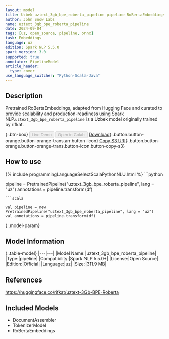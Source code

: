 ```yaml
---
layout: model
title: Uzbek uztext_3gb_bpe_roberta_pipeline pipeline RoBertaEmbeddings from rifkat
author: John Snow Labs
name: uztext_3gb_bpe_roberta_pipeline
date: 2024-09-04
tags: [uz, open_source, pipeline, onnx]
task: Embeddings
language: uz
edition: Spark NLP 5.5.0
spark_version: 3.0
supported: true
annotator: PipelineModel
article_header:
  type: cover
use_language_switcher: "Python-Scala-Java"
---
```


## Description

Pretrained RoBertaEmbeddings, adapted from Hugging Face and curated to provide scalability and production-readiness using Spark NLP.`uztext_3gb_bpe_roberta_pipeline` is a Uzbek model originally trained by rifkat.

{:.btn-box}
<button class="button button-orange" disabled>Live Demo</button>
<button class="button button-orange" disabled>Open in Colab</button>
[Download](https://s3.amazonaws.com/auxdata.johnsnowlabs.com/public/models/uztext_3gb_bpe_roberta_pipeline_uz_5.5.0_3.0_1725412775152.zip){:.button.button-orange.button-orange-trans.arr.button-icon}
[Copy S3 URI](s3://auxdata.johnsnowlabs.com/public/models/uztext_3gb_bpe_roberta_pipeline_uz_5.5.0_3.0_1725412775152.zip){:.button.button-orange.button-orange-trans.button-icon.button-copy-s3}

## How to use



<div class="tabs-box" markdown="1">
{% include programmingLanguageSelectScalaPythonNLU.html %}
```python

pipeline = PretrainedPipeline("uztext_3gb_bpe_roberta_pipeline", lang = "uz")
annotations =  pipeline.transform(df)   

```
```scala

val pipeline = new PretrainedPipeline("uztext_3gb_bpe_roberta_pipeline", lang = "uz")
val annotations = pipeline.transform(df)

```
</div>

{:.model-param}
## Model Information

{:.table-model}
|---|---|
|Model Name:|uztext_3gb_bpe_roberta_pipeline|
|Type:|pipeline|
|Compatibility:|Spark NLP 5.5.0+|
|License:|Open Source|
|Edition:|Official|
|Language:|uz|
|Size:|311.9 MB|

## References

https://huggingface.co/rifkat/uztext-3Gb-BPE-Roberta

## Included Models

- DocumentAssembler
- TokenizerModel
- RoBertaEmbeddings
